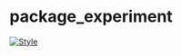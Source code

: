 # package_experiment

[![Style](https://github.com/CompBioDan/package_experiment/actions/workflows/style.yaml/badge.svg)](https://github.com/CompBioDan/package_experiment/actions/workflows/style.yaml)
